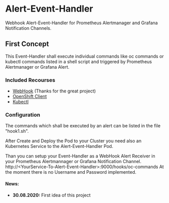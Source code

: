 # Alert-Event-Handler
Webhook Alert-Event-Handler for Prometheus Alertmanager and Grafana Notification Channels.

## First Concept 
This Event-Handler shall execute individual commands like oc commands or kubectl commands listed in a shell script and triggered by Prometheus Alertmanager or Grafana Alert.

### Included Recourses 
* [WebHook](https://github.com/adnanh/webhook) (Thanks for the great project)
* [OpenShift Client](https://docs.openshift.com/container-platform/4.5/cli_reference/openshift_cli/getting-started-cli.html)
* [Kubectl](https://kubernetes.io/de/docs/tasks/tools/install-kubectl/)

### Configuration
The commands which shall be executed by an alert can be listed in the file "hook1.sh".

After Create and Deploy the Pod to your Cluster you need also an Kubernetes Service to the Alert-Event-Handler Pod. 

Than you can setup your Event-Handler as a WebHook Alert Receiver in your Prometheus Alertmannager or Grafana Notification Channel.  
http://\<YourService-To-Alert-Event-Handler>:9000/hooks/oc-commands 
At the moment there is no Username and Password implemented.

#### News:
* **30.08.2020:** First idea of this project